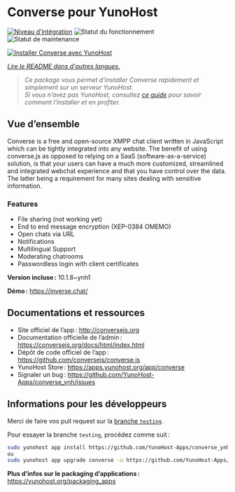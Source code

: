 <!--
Nota bene : ce README est automatiquement généré par <https://github.com/YunoHost/apps/tree/master/tools/readme_generator>
Il NE doit PAS être modifié à la main.
-->

# Converse pour YunoHost

[![Niveau d’intégration](https://apps.yunohost.org/badge/integration/converse)](https://ci-apps.yunohost.org/ci/apps/converse/)
![Statut du fonctionnement](https://apps.yunohost.org/badge/state/converse)
![Statut de maintenance](https://apps.yunohost.org/badge/maintained/converse)

[![Installer Converse avec YunoHost](https://install-app.yunohost.org/install-with-yunohost.svg)](https://install-app.yunohost.org/?app=converse)

*[Lire le README dans d'autres langues.](./ALL_README.md)*

> *Ce package vous permet d’installer Converse rapidement et simplement sur un serveur YunoHost.*  
> *Si vous n’avez pas YunoHost, consultez [ce guide](https://yunohost.org/install) pour savoir comment l’installer et en profiter.*

## Vue d’ensemble

Converse is a free and open-source XMPP chat client written in JavaScript which can be tightly integrated into any website.
The benefit of using converse.js as opposed to relying on a SaaS (software-as-a-service) solution, is that your users can have a much more customized, streamlined and integrated webchat experience and that you have control over the data. The latter being a requirement for many sites dealing with sensitive information.

### Features

- File sharing (not working yet) 
- End to end message encryption (XEP-0384 OMEMO)
- Open chats via URL
- Notifications
- Multilingual Support
- Moderating chatrooms
- Passwordless login with client certificates


**Version incluse :** 10.1.8~ynh1

**Démo :** <https://inverse.chat/>
## Documentations et ressources

- Site officiel de l’app : <http://conversejs.org>
- Documentation officielle de l’admin : <https://conversejs.org/docs/html/index.html>
- Dépôt de code officiel de l’app : <https://github.com/conversejs/converse.js>
- YunoHost Store : <https://apps.yunohost.org/app/converse>
- Signaler un bug : <https://github.com/YunoHost-Apps/converse_ynh/issues>

## Informations pour les développeurs

Merci de faire vos pull request sur la [branche `testing`](https://github.com/YunoHost-Apps/converse_ynh/tree/testing).

Pour essayer la branche `testing`, procédez comme suit :

```bash
sudo yunohost app install https://github.com/YunoHost-Apps/converse_ynh/tree/testing --debug
ou
sudo yunohost app upgrade converse -u https://github.com/YunoHost-Apps/converse_ynh/tree/testing --debug
```

**Plus d’infos sur le packaging d’applications :** <https://yunohost.org/packaging_apps>
